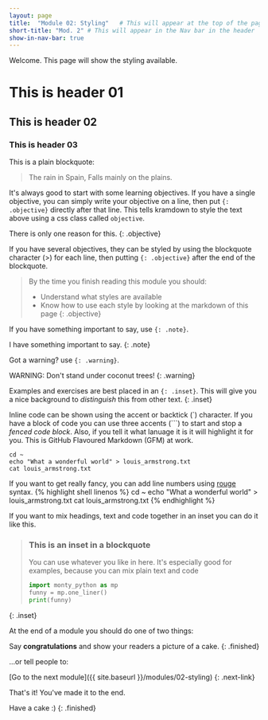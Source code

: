 ```yaml
---
layout: page
title:  "Module 02: Styling"   # This will appear at the top of the page
short-title: "Mod. 2" # This will appear in the Nav bar in the header
show-in-nav-bar: true
---
```


Welcome. This page will show the styling available.

# This is header 01
## This is header 02
### This is header 03

This is a plain blockquote:
> The rain in Spain,
> Falls mainly on the plains.

It's always good to start with some learning objectives. If you have a single objective, you can simply write your objective on a line, then put `{: .objective}` directly after that line. This tells kramdown to style
the text above using a css class called `objective`.

There is only one reason for this.
{: .objective}


If you have several objectives, they can be styled by using the blockquote character (>) for each line,
then putting `{: .objective}` after the end of the blockquote.

> By the time you finish reading this module you should:
> - Understand what styles are available
> - Know how to use each style by looking at the markdown of this page
{: .objective}


If you have something important to say, use `{: .note}`.

I have something important to say.
{: .note}

Got a warning? use `{: .warning}`.

WARNING: Don't stand under coconut trees!
{: .warning}

Examples and exercises are best placed in an `{: .inset}`. This will give you a
nice background to *distinguish* this from other text.
{: .inset}

Inline code can be shown using the accent or backtick (\`) character. If you have a block of code you can use
three accents (\`\`\`)  to start and stop a *fenced code block*. Also, if you tell it what lanuage it is it will highlight it for you. This is GitHub Flavoured Markdown (GFM) at work.

```shell
cd ~
echo "What a wonderful world" > louis_armstrong.txt
cat louis_armstrong.txt
```

If you want to get really fancy, you can add line numbers using [rouge](http://rouge.jneen.net/) syntax.
{% highlight shell linenos %}
cd ~
echo "What a wonderful world" > louis_armstrong.txt
cat louis_armstrong.txt
{% endhighlight %}


If you want to mix headings, text and code together in an inset you can do it like this.

> ### This is an inset in a blockquote
> You can use whatever you like in here.
> It's especially good for examples, because you can mix plain text and code
> ```python
> import monty_python as mp
> funny = mp.one_liner()
> print(funny)
>```
{: .inset}




At the end of a module you should do one of two things:

Say **congratulations** and show your readers a picture of a cake.
{: .finished}

...or tell people to:


[Go to the next module]({{ site.baseurl }}/modules/02-styling)
{: .next-link}

That's it! You've made it to the end.

Have a cake :)
{: .finished}
